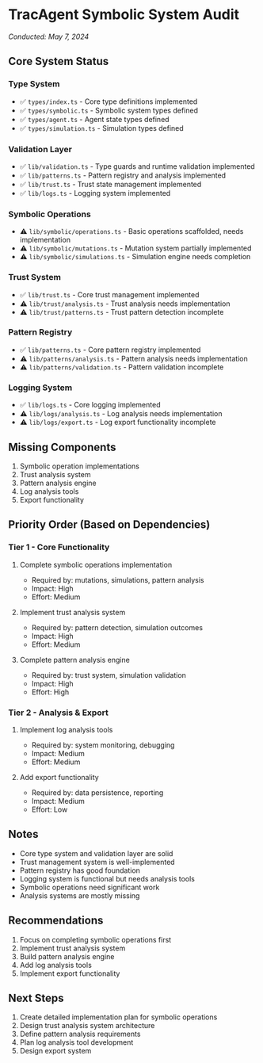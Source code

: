 # TracAgent Symbolic System Audit
*Conducted: May 7, 2024*

## Core System Status

### Type System
- ✅ `types/index.ts` - Core type definitions implemented
- ✅ `types/symbolic.ts` - Symbolic system types defined
- ✅ `types/agent.ts` - Agent state types defined
- ✅ `types/simulation.ts` - Simulation types defined

### Validation Layer
- ✅ `lib/validation.ts` - Type guards and runtime validation implemented
- ✅ `lib/patterns.ts` - Pattern registry and analysis implemented
- ✅ `lib/trust.ts` - Trust state management implemented
- ✅ `lib/logs.ts` - Logging system implemented

### Symbolic Operations
- ⚠️ `lib/symbolic/operations.ts` - Basic operations scaffolded, needs implementation
- ⚠️ `lib/symbolic/mutations.ts` - Mutation system partially implemented
- ⚠️ `lib/symbolic/simulations.ts` - Simulation engine needs completion

### Trust System
- ✅ `lib/trust.ts` - Core trust management implemented
- ⚠️ `lib/trust/analysis.ts` - Trust analysis needs implementation
- ⚠️ `lib/trust/patterns.ts` - Trust pattern detection incomplete

### Pattern Registry
- ✅ `lib/patterns.ts` - Core pattern registry implemented
- ⚠️ `lib/patterns/analysis.ts` - Pattern analysis needs implementation
- ⚠️ `lib/patterns/validation.ts` - Pattern validation incomplete

### Logging System
- ✅ `lib/logs.ts` - Core logging implemented
- ⚠️ `lib/logs/analysis.ts` - Log analysis needs implementation
- ⚠️ `lib/logs/export.ts` - Log export functionality incomplete

## Missing Components
1. Symbolic operation implementations
2. Trust analysis system
3. Pattern analysis engine
4. Log analysis tools
5. Export functionality

## Priority Order (Based on Dependencies)

### Tier 1 - Core Functionality
1. Complete symbolic operations implementation
   - Required by: mutations, simulations, pattern analysis
   - Impact: High
   - Effort: Medium

2. Implement trust analysis system
   - Required by: pattern detection, simulation outcomes
   - Impact: High
   - Effort: Medium

3. Complete pattern analysis engine
   - Required by: trust system, simulation validation
   - Impact: High
   - Effort: High

### Tier 2 - Analysis & Export
1. Implement log analysis tools
   - Required by: system monitoring, debugging
   - Impact: Medium
   - Effort: Medium

2. Add export functionality
   - Required by: data persistence, reporting
   - Impact: Medium
   - Effort: Low

## Notes
- Core type system and validation layer are solid
- Trust management system is well-implemented
- Pattern registry has good foundation
- Logging system is functional but needs analysis tools
- Symbolic operations need significant work
- Analysis systems are mostly missing

## Recommendations
1. Focus on completing symbolic operations first
2. Implement trust analysis system
3. Build pattern analysis engine
4. Add log analysis tools
5. Implement export functionality

## Next Steps
1. Create detailed implementation plan for symbolic operations
2. Design trust analysis system architecture
3. Define pattern analysis requirements
4. Plan log analysis tool development
5. Design export system 